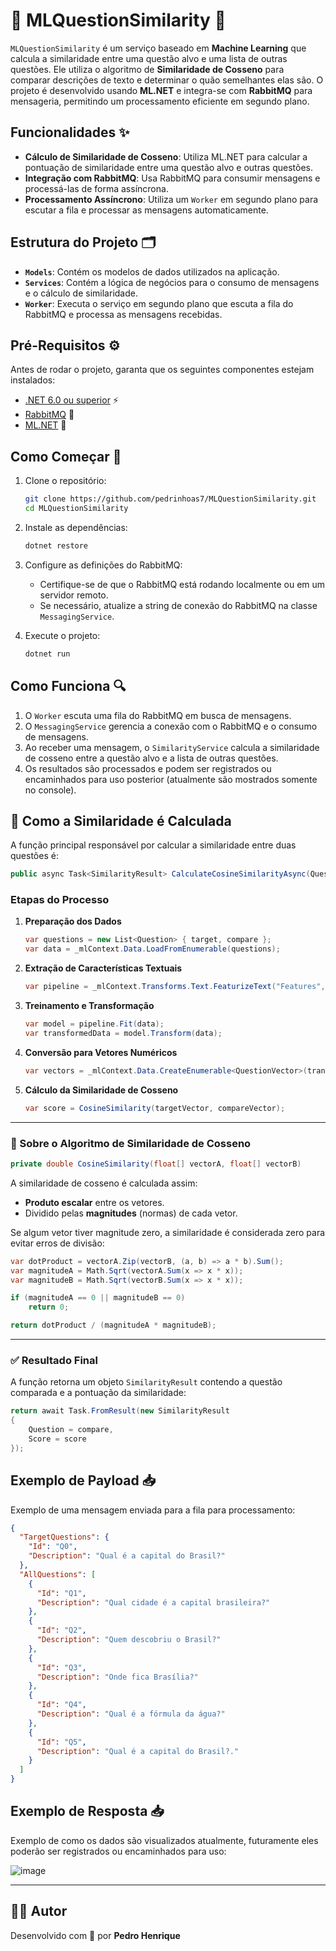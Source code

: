 # 🤖 MLQuestionSimilarity 🚀

`MLQuestionSimilarity` é um serviço baseado em **Machine Learning** que calcula a similaridade entre uma questão alvo e uma lista de outras questões. Ele utiliza o algoritmo de **Similaridade de Cosseno** para comparar descrições de texto e determinar o quão semelhantes elas são. O projeto é desenvolvido usando **ML.NET** e integra-se com **RabbitMQ** para mensageria, permitindo um processamento eficiente em segundo plano.

## Funcionalidades ✨

- **Cálculo de Similaridade de Cosseno**: Utiliza ML.NET para calcular a pontuação de similaridade entre uma questão alvo e outras questões.
- **Integração com RabbitMQ**: Usa RabbitMQ para consumir mensagens e processá-las de forma assíncrona.
- **Processamento Assíncrono**: Utiliza um `Worker` em segundo plano para escutar a fila e processar as mensagens automaticamente.

## Estrutura do Projeto 🗂️

- **`Models`**: Contém os modelos de dados utilizados na aplicação.
- **`Services`**: Contém a lógica de negócios para o consumo de mensagens e o cálculo de similaridade.
- **`Worker`**: Executa o serviço em segundo plano que escuta a fila do RabbitMQ e processa as mensagens recebidas.

## Pré-Requisitos ⚙️

Antes de rodar o projeto, garanta que os seguintes componentes estejam instalados:

- [.NET 6.0 ou superior](https://dotnet.microsoft.com/download/dotnet) ⚡
- [RabbitMQ](https://www.rabbitmq.com/download.html) 🐰
- [ML.NET](https://dotnet.microsoft.com/apps/machinelearning-ai/ml-dotnet) 🧠

## Como Começar 🚀

1. Clone o repositório:

   ```bash
   git clone https://github.com/pedrinhoas7/MLQuestionSimilarity.git
   cd MLQuestionSimilarity
   ```

2. Instale as dependências:

   ```bash
   dotnet restore
   ```

3. Configure as definições do RabbitMQ:
   - Certifique-se de que o RabbitMQ está rodando localmente ou em um servidor remoto.
   - Se necessário, atualize a string de conexão do RabbitMQ na classe `MessagingService`.

4. Execute o projeto:

   ```bash
   dotnet run
   ```

## Como Funciona 🔍

1. O `Worker` escuta uma fila do RabbitMQ em busca de mensagens.
2. O `MessagingService` gerencia a conexão com o RabbitMQ e o consumo de mensagens.
3. Ao receber uma mensagem, o `SimilarityService` calcula a similaridade de cosseno entre a questão alvo e a lista de outras questões.
4. Os resultados são processados e podem ser registrados ou encaminhados para uso posterior (atualmente são mostrados somente no console).

## 🧠 Como a Similaridade é Calculada

A função principal responsável por calcular a similaridade entre duas questões é:

```csharp
public async Task<SimilarityResult> CalculateCosineSimilarityAsync(Question target, Question compare)
```

### Etapas do Processo

1. **Preparação dos Dados**
   ```csharp
   var questions = new List<Question> { target, compare };
   var data = _mlContext.Data.LoadFromEnumerable(questions);
   ```

2. **Extração de Características Textuais**
   ```csharp
   var pipeline = _mlContext.Transforms.Text.FeaturizeText("Features", nameof(Question.Description));
   ```

3. **Treinamento e Transformação**
   ```csharp
   var model = pipeline.Fit(data);
   var transformedData = model.Transform(data);
   ```

4. **Conversão para Vetores Numéricos**
   ```csharp
   var vectors = _mlContext.Data.CreateEnumerable<QuestionVector>(transformedData, reuseRowObject: false).ToList();
   ```

5. **Cálculo da Similaridade de Cosseno**
   ```csharp
   var score = CosineSimilarity(targetVector, compareVector);
   ```

---

### 🧮 Sobre o Algoritmo de Similaridade de Cosseno

```csharp
private double CosineSimilarity(float[] vectorA, float[] vectorB)
```

A similaridade de cosseno é calculada assim:
- **Produto escalar** entre os vetores.
- Dividido pelas **magnitudes** (normas) de cada vetor.

Se algum vetor tiver magnitude zero, a similaridade é considerada zero para evitar erros de divisão:

```csharp
var dotProduct = vectorA.Zip(vectorB, (a, b) => a * b).Sum();
var magnitudeA = Math.Sqrt(vectorA.Sum(x => x * x));
var magnitudeB = Math.Sqrt(vectorB.Sum(x => x * x));

if (magnitudeA == 0 || magnitudeB == 0)
    return 0;

return dotProduct / (magnitudeA * magnitudeB);
```

---

### ✅ Resultado Final

A função retorna um objeto `SimilarityResult` contendo a questão comparada e a pontuação da similaridade:

```csharp
return await Task.FromResult(new SimilarityResult
{
    Question = compare,
    Score = score
});
```

## Exemplo de Payload 📥

Exemplo de uma mensagem enviada para a fila para processamento:

```json
{
  "TargetQuestions": {
    "Id": "Q0",
    "Description": "Qual é a capital do Brasil?"
  },
  "AllQuestions": [
    {
      "Id": "Q1",
      "Description": "Qual cidade é a capital brasileira?"
    },
    {
      "Id": "Q2",
      "Description": "Quem descobriu o Brasil?"
    },
    {
      "Id": "Q3",
      "Description": "Onde fica Brasília?"
    },
    {
      "Id": "Q4",
      "Description": "Qual é a fórmula da água?"
    },
    {
      "Id": "Q5",
      "Description": "Qual é a capital do Brasil?."
    }
  ]
}
```

## Exemplo de Resposta 📥

Exemplo de como os dados são visualizados atualmente, futuramente eles poderão ser registrados ou encaminhados para uso:

![image](https://github.com/user-attachments/assets/02534977-bea9-4fca-8842-4b3dd747aebc)

---

## 👨‍💻 Autor

Desenvolvido com 💙 por **Pedro Henrique**
